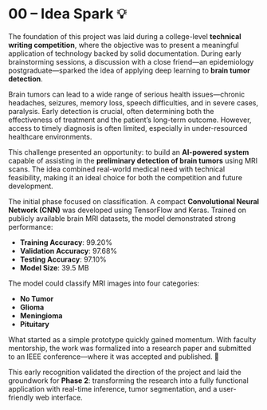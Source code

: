 # 00 – Idea Spark 💡

The foundation of this project was laid during a college-level **technical writing competition**, where the objective was to present a meaningful application of technology backed by solid documentation. During early brainstorming sessions, a discussion with a close friend—an epidemiology postgraduate—sparked the idea of applying deep learning to **brain tumor detection**. 

Brain tumors can lead to a wide range of serious health issues—chronic headaches, seizures, memory loss, speech difficulties, and in severe cases, paralysis. Early detection is crucial, often determining both the effectiveness of treatment and the patient’s long-term outcome. However, access to timely diagnosis is often limited, especially in under-resourced healthcare environments.

This challenge presented an opportunity: to build an **AI-powered system** capable of assisting in the **preliminary detection of brain tumors** using MRI scans. The idea combined real-world medical need with technical feasibility, making it an ideal choice for both the competition and future development.

The initial phase focused on classification. A compact **Convolutional Neural Network (CNN)** was developed using TensorFlow and Keras. Trained on publicly available brain MRI datasets, the model demonstrated strong performance:

* **Training Accuracy**: 99.20%
* **Validation Accuracy**: 97.68%
* **Testing Accuracy**: 97.10%
* **Model Size**: 39.5 MB

The model could classify MRI images into four categories:

* **No Tumor**
* **Glioma**
* **Meningioma**
* **Pituitary**

What started as a simple prototype quickly gained momentum. With faculty mentorship, the work was formalized into a research paper and submitted to an IEEE conference—where it was accepted and published. 📄

This early recognition validated the direction of the project and laid the groundwork for **Phase 2**: transforming the research into a fully functional application with real-time inference, tumor segmentation, and a user-friendly web interface. 

